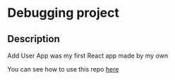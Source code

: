 # Debugging project

## Description

Add User App was my first React app made by my own

You can see how to use this repo [here](https://github.com/oimoralest/react/tree/main#add-user-app)